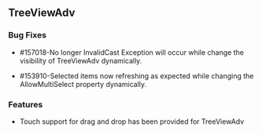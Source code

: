 ## TreeViewAdv

### Bug Fixes

* \#157018-No longer InvalidCast Exception will  occur while change the visibility of TreeViewAdv dynamically.

* \#153910-Selected items now refreshing as expected while changing the AllowMultiSelect property dynamically. 

### Features

* Touch support for drag and drop has been provided for TreeViewAdv



